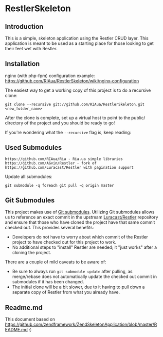 RestlerSkeleton
=======================

Introduction
------------
This is a simple, skeleton application using the Restler CRUD layer. This application 
is meant to be used as a starting place for those looking to get their feet wet with 
Restler.


Installation
------------
nginx (with php-fpm) configuration example: https://github.com/RIAua/RestlerSkeleton/wiki/nginx-configuration


The easiest way to get a working copy of this project is to do a recursive
clone:

    git clone --recursive git://github.com/RIAua/RestlerSkeleton.git <new_folder_name>

After the clone is complete, set up a virtual host to point to the public/
directory of the project and you should be ready to go!

If you're wondering what the `--recursive` flag is, keep reading:

Used Submodules
--------------

    https://github.com/RIAua/Ria - Ria.ua simple libraries
    https://github.com/AGvin/Restler - fork of https://github.com/Luracast/Restler with pagination support
    
Update all submodules:

    git submodule -q foreach git pull -q origin master

Git Submodules
--------------
This project makes use of [Git submodules](http://book.git-scm.com/5_submodules.html).
Utilizing Git submodules allows us to reference an exact commit in the upstream
[Luracast/Restler](https://github.com/Luracast/Restler) repository and ensure
that those who have cloned the project have that same commit checked out. This
provides several benefits:

* Developers do not have to worry about which commit of the Restler project to have
  checked out for this project to work.
* No additional steps to "install" Restler are needed; it "just works"
  after a cloning the project.

There are a couple of mild caveats to be aware of:

* Be sure to always run `git submodule update` after pulling, as merge/rebase
  does not automatically update the checked out commit in submodules if it has
  been changed.
* The initial clone will be a bit slower, due to it having to pull down a
  separate copy of Restler from what you already have.

Readme.md
--------------
This document based on https://github.com/zendframework/ZendSkeletonApplication/blob/master/README.md
:)